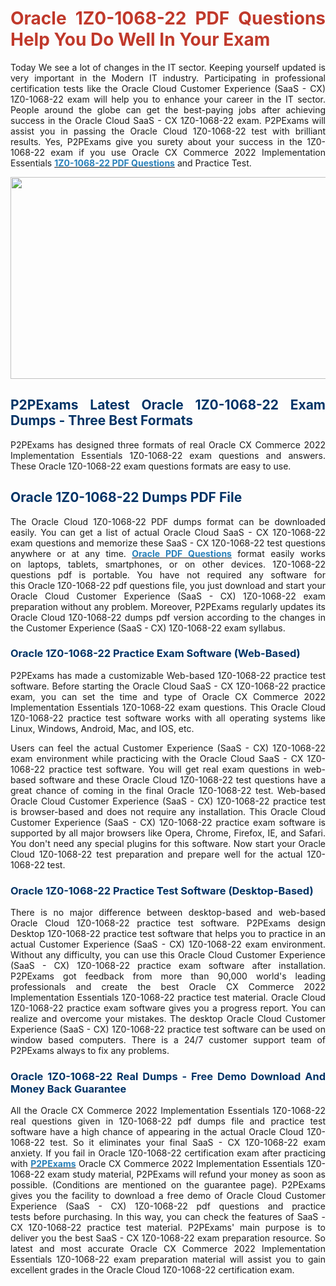 <h1 style="text-align: justify;"><strong><span style="color:#c0392b;">Oracle 1Z0-1068-22 PDF Questions Help You Do Well In Your Exam</span></strong></h1>

<p style="text-align: justify;">Today We see a lot of changes in the IT sector. Keeping yourself updated is very important in the Modern IT industry. Participating in professional certification tests like the Oracle Cloud Customer Experience (SaaS - CX) 1Z0-1068-22 exam will help you to enhance your career in the IT sector. People around the globe can get the best-paying jobs after achieving success in the Oracle Cloud SaaS - CX 1Z0-1068-22 exam. P2PExams will assist&nbsp;you in passing the Oracle Cloud 1Z0-1068-22 test with brilliant results.&nbsp;Yes, P2PExams give you surety about your success in the 1Z0-1068-22 exam if you use Oracle CX Commerce 2022 Implementation Essentials <strong><a href="https://www.p2pexams.com/oracle/pdf/1z0-1068-22"><span style="color:#2980b9;">1Z0-1068-22 PDF Questions</span></a></strong> and Practice Test.</p>

<p style="text-align: center;"><img alt="" src="https://i.ibb.co/9hCQWFr/examfear.jpg" style="width: 700px; height: 323px;" /></p>

<h2 style="text-align: justify;"><strong><span style="color:#003366;">P2PExams Latest&nbsp;Oracle 1Z0-1068-22 Exam Dumps - Three Best Formats</span></strong></h2>

<p style="text-align: justify;">P2PExams has designed three formats of real Oracle CX Commerce 2022 Implementation Essentials 1Z0-1068-22 exam&nbsp;questions&nbsp;and answers. These Oracle 1Z0-1068-22 exam questions formats are easy to use.</p>

<h2 style="text-align: justify;"><strong><span style="color:#003366;">Oracle 1Z0-1068-22 Dumps PDF File</span></strong></h2>

<p style="text-align: justify;">The Oracle Cloud 1Z0-1068-22 PDF dumps format can be downloaded easily. You can get a list of actual Oracle Cloud SaaS - CX 1Z0-1068-22 exam questions and memorize these SaaS - CX 1Z0-1068-22 test questions anywhere or at any time. <strong><a href="https://www.p2pexams.com/oracle"><span style="color:#2980b9;">Oracle PDF Questions</span></a></strong> format easily works on&nbsp;laptops, tablets, smartphones, or on&nbsp;other devices. 1Z0-1068-22 questions pdf is portable. You have not required any software for this&nbsp;Oracle 1Z0-1068-22 pdf questions file, you just download and&nbsp;start&nbsp;your Oracle Cloud Customer Experience (SaaS - CX) 1Z0-1068-22 exam preparation&nbsp;without any problem.&nbsp;Moreover, P2PExams regularly updates its Oracle Cloud 1Z0-1068-22 dumps pdf version&nbsp;according to the changes in the Customer Experience (SaaS - CX) 1Z0-1068-22 exam syllabus.</p>

<h3 style="text-align: justify;"><strong><span style="color:#003366;">Oracle 1Z0-1068-22 Practice Exam Software (Web-Based)</span></strong></h3>

<p style="text-align: justify;">P2PExams has made a customizable Web-based 1Z0-1068-22 practice test software. Before starting&nbsp;the Oracle Cloud SaaS - CX 1Z0-1068-22 practice exam, you can set the time and type of Oracle CX Commerce 2022 Implementation Essentials 1Z0-1068-22 exam questions. This Oracle Cloud 1Z0-1068-22 practice test software&nbsp;works with all operating systems like Linux, Windows, Android, Mac, and&nbsp;IOS, etc.</p>

<p style="text-align: justify;">Users can feel the actual Customer Experience (SaaS - CX) 1Z0-1068-22 exam environment while practicing with the Oracle Cloud SaaS - CX 1Z0-1068-22 practice test software. You will get real exam questions in web-based software and these Oracle Cloud 1Z0-1068-22 test questions have a great chance of coming in the final Oracle 1Z0-1068-22 test. Web-based Oracle Cloud Customer Experience (SaaS - CX) 1Z0-1068-22 practice test is browser-based and does not require any installation. This Oracle Cloud Customer Experience (SaaS - CX) 1Z0-1068-22 practice exam software is supported by all major browsers like Opera, Chrome, Firefox, IE, and Safari. You don&#39;t need any special plugins for&nbsp;this software. Now start your Oracle Cloud 1Z0-1068-22 test preparation and prepare well for the actual 1Z0-1068-22 test.</p>

<h3 style="text-align: justify;"><strong><span style="color:#003366;">Oracle 1Z0-1068-22 Practice Test Software (Desktop-Based)</span></strong></h3>

<p style="text-align: justify;">There is no major difference between desktop-based and web-based Oracle Cloud 1Z0-1068-22 practice test software. P2PExams design Desktop 1Z0-1068-22 practice test software that helps you to practice in an actual Customer Experience (SaaS - CX) 1Z0-1068-22 exam environment. Without any difficulty, you can use this Oracle Cloud Customer Experience (SaaS - CX) 1Z0-1068-22 practice exam software after installation. P2PExams got feedback from more than 90,000 world&#39;s leading professionals and create the best Oracle CX Commerce 2022 Implementation Essentials 1Z0-1068-22 practice test material.&nbsp;Oracle Cloud 1Z0-1068-22 practice exam software gives you a progress report. You can realize and overcome your mistakes. The desktop Oracle Cloud Customer Experience (SaaS - CX) 1Z0-1068-22 practice test software can be used on window&nbsp;based computers. There is a 24/7 customer support team of P2PExams always to fix any problems.</p>

<h3 style="text-align: justify;"><strong><span style="color:#003366;">Oracle 1Z0-1068-22 Real Dumps - Free Demo Download And Money Back Guarantee</span></strong></h3>

<p style="text-align: justify;">All the Oracle CX Commerce 2022 Implementation Essentials 1Z0-1068-22 real questions given in 1Z0-1068-22 pdf dumps file and practice test software have a high chance of appearing in the actual Oracle Cloud 1Z0-1068-22 test. So it eliminates your final SaaS - CX 1Z0-1068-22 exam anxiety. If you fail in Oracle 1Z0-1068-22 certification exam after practicing with <strong><a href="https://www.p2pexams.com/"><span style="color:#2980b9;">P2PExams</span></a></strong> Oracle CX Commerce 2022 Implementation Essentials 1Z0-1068-22 exam study material,&nbsp;P2PExams will refund your money as soon as possible. (Conditions are mentioned on the guarantee page).&nbsp;P2PExams gives you the facility to download a free demo of Oracle Cloud Customer Experience (SaaS - CX) 1Z0-1068-22 pdf questions and practice tests&nbsp;before purchasing. In this way, you can check the features of SaaS - CX 1Z0-1068-22 practice test material. P2PExams&#39; main purpose is to deliver you the best SaaS - CX 1Z0-1068-22 exam preparation resource.&nbsp;So latest and most accurate Oracle CX Commerce 2022 Implementation Essentials 1Z0-1068-22 exam preparation material&nbsp;will assist you to gain excellent grades in the Oracle Cloud 1Z0-1068-22 certification exam.</p>
